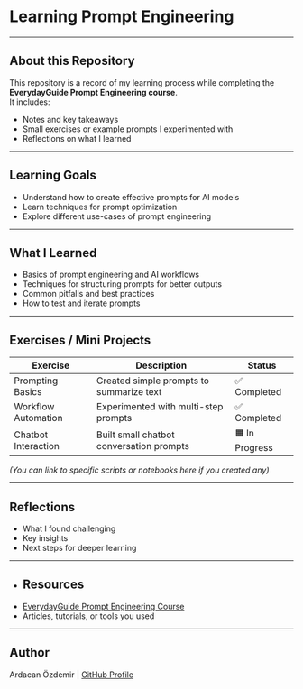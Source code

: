 # Learning Prompt Engineering

---

## About this Repository
This repository is a record of my learning process while completing the **EverydayGuide Prompt Engineering course**.  
It includes:
- Notes and key takeaways
- Small exercises or example prompts I experimented with
- Reflections on what I learned

---

## Learning Goals
- Understand how to create effective prompts for AI models
- Learn techniques for prompt optimization
- Explore different use-cases of prompt engineering

---

## What I Learned
- Basics of prompt engineering and AI workflows
- Techniques for structuring prompts for better outputs
- Common pitfalls and best practices
- How to test and iterate prompts

---

## Exercises / Mini Projects
| Exercise | Description | Status |
|----------|-------------|--------|
| Prompting Basics | Created simple prompts to summarize text | ✅ Completed |
| Workflow Automation | Experimented with multi-step prompts | ✅ Completed |
| Chatbot Interaction | Built small chatbot conversation prompts | 🟧 In Progress |

*(You can link to specific scripts or notebooks here if you created any)*

---

## Reflections
- What I found challenging 
- Key insights
- Next steps for deeper learning

---

- ## Resources
- [EverydayGuide Prompt Engineering Course](https://github.com/cbuccella/everydayguide_prompt_engineering)
- Articles, tutorials, or tools you used

---

## Author
Ardacan Özdemir | [GitHub Profile](https://github.com/vrdvcvn)
